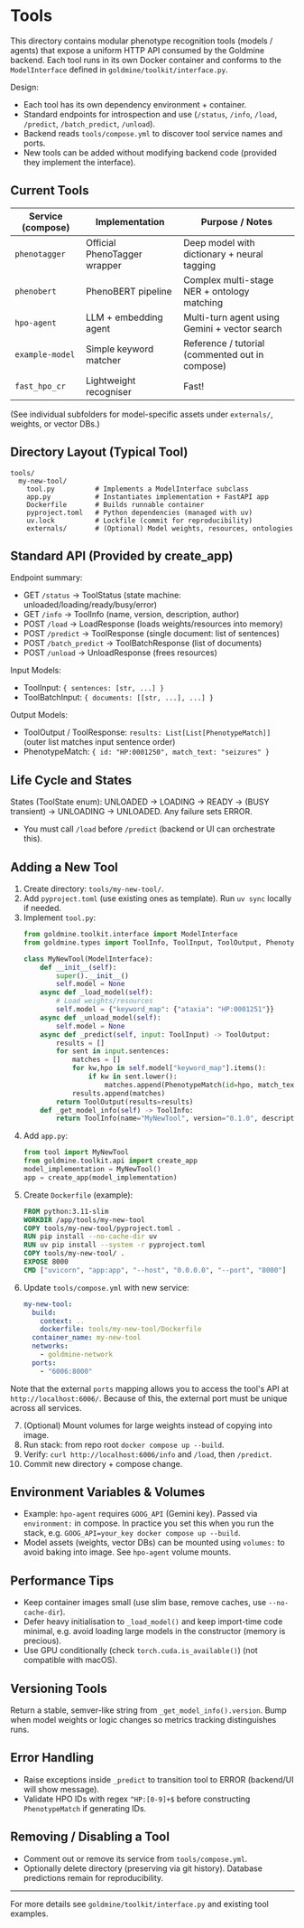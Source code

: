 # Tools

This directory contains modular phenotype recognition tools (models / agents) that expose a uniform HTTP API consumed by the Goldmine backend. Each tool runs in its own Docker container and conforms to the `ModelInterface` defined in `goldmine/toolkit/interface.py`.

Design:
- Each tool has its own dependency environment + container.
- Standard endpoints for introspection and use (`/status`, `/info`, `/load`, `/predict`, `/batch_predict`, `/unload`).
- Backend reads `tools/compose.yml` to discover tool service names and ports.
- New tools can be added without modifying backend code (provided they implement the interface).

## Current Tools

| Service (compose) | Implementation | Purpose / Notes |
| ----------------- | -------------- | --------------- |
| `phenotagger` | Official PhenoTagger wrapper | Deep model with dictionary + neural tagging |
| `phenobert` | PhenoBERT pipeline | Complex multi-stage NER + ontology matching |
| `hpo-agent` | LLM + embedding agent | Multi-turn agent using Gemini + vector search |
| `example-model` | Simple keyword matcher | Reference / tutorial (commented out in compose) |
| `fast_hpo_cr` | Lightweight recogniser | Fast! |

(See individual subfolders for model-specific assets under `externals/`, weights, or vector DBs.)

## Directory Layout (Typical Tool)

```
tools/
  my-new-tool/
    tool.py          # Implements a ModelInterface subclass
    app.py           # Instantiates implementation + FastAPI app
    Dockerfile       # Builds runnable container
    pyproject.toml   # Python dependencies (managed with uv)
    uv.lock          # Lockfile (commit for reproducibility)
    externals/       # (Optional) Model weights, resources, ontologies
```

## Standard API (Provided by create_app)

Endpoint summary:
- GET `/status` -> ToolStatus (state machine: unloaded/loading/ready/busy/error)
- GET `/info` -> ToolInfo (name, version, description, author)
- POST `/load` -> LoadResponse (loads weights/resources into memory)
- POST `/predict` -> ToolResponse (single document: list of sentences)
- POST `/batch_predict` -> ToolBatchResponse (list of documents)
- POST `/unload` -> UnloadResponse (frees resources)

Input Models:
- ToolInput: `{ sentences: [str, ...] }`
- ToolBatchInput: `{ documents: [[str, ...], ...] }`

Output Models:
- ToolOutput / ToolResponse: `results: List[List[PhenotypeMatch]]` (outer list matches input sentence order)
- PhenotypeMatch: `{ id: "HP:0001250", match_text: "seizures" }`

## Life Cycle and States

States (ToolState enum): UNLOADED -> LOADING -> READY -> (BUSY transient) -> UNLOADING -> UNLOADED. Any failure sets ERROR.
- You must call `/load` before `/predict` (backend or UI can orchestrate this).

## Adding a New Tool

1. Create directory: `tools/my-new-tool/`.
2. Add `pyproject.toml` (use existing ones as template). Run `uv sync` locally if needed.
3. Implement `tool.py`:
   ```python
   from goldmine.toolkit.interface import ModelInterface
   from goldmine.types import ToolInfo, ToolInput, ToolOutput, PhenotypeMatch

   class MyNewTool(ModelInterface):
       def __init__(self):
           super().__init__()
           self.model = None
       async def _load_model(self):
           # Load weights/resources
           self.model = {"keyword_map": {"ataxia": "HP:0001251"}}
       async def _unload_model(self):
           self.model = None
       async def _predict(self, input: ToolInput) -> ToolOutput:
           results = []
           for sent in input.sentences:
               matches = []
               for kw,hpo in self.model["keyword_map"].items():
                   if kw in sent.lower():
                       matches.append(PhenotypeMatch(id=hpo, match_text=kw))
               results.append(matches)
           return ToolOutput(results=results)
       def _get_model_info(self) -> ToolInfo:
           return ToolInfo(name="MyNewTool", version="0.1.0", description="Demo", author="Me")
   ```
4. Add `app.py`:
   ```python
   from tool import MyNewTool
   from goldmine.toolkit.api import create_app
   model_implementation = MyNewTool()
   app = create_app(model_implementation)
   ```
5. Create `Dockerfile` (example):
   ```Dockerfile
   FROM python:3.11-slim
   WORKDIR /app/tools/my-new-tool
   COPY tools/my-new-tool/pyproject.toml .
   RUN pip install --no-cache-dir uv
   RUN uv pip install --system -r pyproject.toml
   COPY tools/my-new-tool/ .
   EXPOSE 8000
   CMD ["uvicorn", "app:app", "--host", "0.0.0.0", "--port", "8000"]
   ```
6. Update `tools/compose.yml` with new service:
   ```yaml
   my-new-tool:
     build:
       context: ..
       dockerfile: tools/my-new-tool/Dockerfile
     container_name: my-new-tool
     networks:
       - goldmine-network
     ports:
       - "6006:8000"
   ```
Note that the external `ports` mapping allows you to access the tool's API at `http://localhost:6006/`. Because of this, the external port must be unique across all services.

7. (Optional) Mount volumes for large weights instead of copying into image.
8. Run stack: from repo root `docker compose up --build`.
9. Verify: `curl http://localhost:6006/info` and `/load`, then `/predict`.
10. Commit new directory + compose change.

## Environment Variables & Volumes

- Example: `hpo-agent` requires `GOOG_API` (Gemini key). Passed via `environment:` in compose.
  In practice you set this when you run the stack, e.g. `GOOG_API=your_key docker compose up --build`.
- Model assets (weights, vector DBs) can be mounted using `volumes:` to avoid baking into image. See `hpo-agent` volume mounts.

## Performance Tips

- Keep container images small (use slim base, remove caches, use `--no-cache-dir`).
- Defer heavy initialisation to `_load_model()` and keep import-time code minimal,
  e.g. avoid loading large models in the constructor (memory is precious).
- Use GPU conditionally (check `torch.cuda.is_available()`) (not compatible with macOS).

## Versioning Tools

Return a stable, semver-like string from `_get_model_info().version`. Bump when model weights or logic changes so metrics tracking distinguishes runs.

## Error Handling

- Raise exceptions inside `_predict` to transition tool to ERROR (backend/UI will show message).
- Validate HPO IDs with regex `^HP:[0-9]+$` before constructing `PhenotypeMatch` if generating IDs.

## Removing / Disabling a Tool

- Comment out or remove its service from `tools/compose.yml`.
- Optionally delete directory (preserving via git history). Database predictions remain for reproducibility.

---
For more details see `goldmine/toolkit/interface.py` and existing tool examples.
